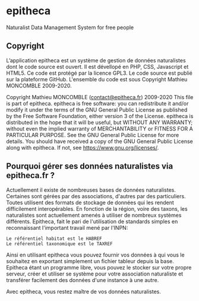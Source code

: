# epitheca
Naturalist Data Management System for free people

## Copyright  
L’application epitheca est un système de gestion de données naturalistes dont le code source est ouvert. Il est dévellopé en PHP, CSS, Javascript et HTML5. Ce code est protégé par la licence GPL3. Le code source est publié sur la plateforme GitHub. L'ensemble du code est sous Copyright Mathieu MONCOMBLE 2009-2020.

Copyright Mathieu MONCOMBLE (contact@epitheca.fr) 2009-2020 This file is part of epitheca. epitheca is free software: you can redistribute it and/or modify it under the terms of the GNU General Public License as published by the Free Software Foundation, either version 3 of the License. epitheca is distributed in the hope that it will be useful, but WITHOUT ANY WARRANTY; without even the implied warranty of MERCHANTABILITY or FITNESS FOR A PARTICULAR PURPOSE. See the GNU General Public License for more details. You should have received a copy of the GNU General Public License along with epitheca. If not, see https://www.gnu.org/licenses/.

## Pourquoi gérer ses données naturalistes via epitheca.fr ?
Actuellement il existe de nombreuses bases de données naturalistes. Certaines sont gérées par des associations, d'autres par des particuliers. Toutes utilisent des formats de stockage de données qui les rendent difficilement interopérables. En fonction de la région, voire des taxons, les naturalistes sont actuellement amenés à utiliser de nombreux systèmes différents.
Epitheca, fait le pari de l'utilisation de standards simples en reconnaissant l'important travail mené par l'INPN:

    Le référentiel habitat est le HABREF
    Le référentiel taxonomique est le TAXREF

Ainsi en utilisant epitheca vous pouvez fournir vos données à qui vous le souhaitez en exportant simplement un fichier tableur depuis la base.
Epitheca étant un programme libre, vous pouvez le stocker sur votre propre serveur, créer et utiliser se système pour votre association naturaliste et transférer facilement des données d'une instance à une autre.

Avec epitheca, vous restez maître de vos données naturalistes. 
